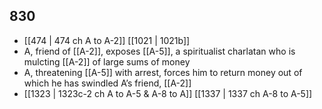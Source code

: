## 830
- [[474 | 474 ch A to A-2]] [[1021 | 1021b]] 
- A, friend of [[A-2]], exposes [[A-5]], a spiritualist charlatan who is mulcting [[A-2]] of large sums of money
- A, threatening [[A-5]] with arrest, forces him to return money out of which he has swindled A’s friend, [[A-2]]
- [[1323 | 1323c-2 ch A to A-5 &amp; A-8 to A]] [[1337 | 1337 ch A-8 to A-5]] 


